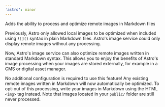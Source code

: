 ```yaml
---
'astro': minor
---
```


Adds the ability to process and optimize remote images in Markdown files

Previously, Astro only allowed local images to be optimized when included using `![]()` syntax in plain Markdown files. Astro's image service could only display remote images without any processing. 

Now, Astro's image service can also optimize remote images written in standard Markdown syntax. This allows you to enjoy the benefits of Astro's image processing when your images are stored externally, for example in a CMS or digital asset manager.

No additional configuration is required to use this feature! Any existing remote images written in Markdown will now automatically be optimized. To opt-out of this processing, write your images in Markdown using the HTML `<img>` tag instead. Note that images located in your `public/` folder are still never processed.
